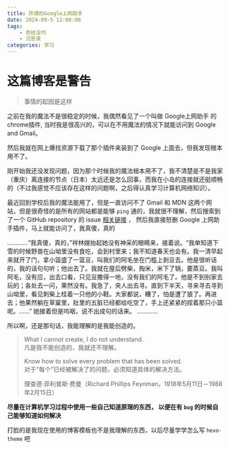 ```yaml
---
title: 所谓的Google上网助手
date: 2024-09-5 12:00:00
tags: 
    - 奇技淫巧
    - 沉思录
categories: 学习
---
```


# 这篇博客是警告
> 事情的起因是这样

之前在我的魔法不是很稳定的时候，我偶然看见了一个叫做 Google上网助手 的 chrome插件, 当时我是很高兴的，可以在不用魔法的情况下就能访问到 Google and Gmail。

然后我就在网上爆找资源下载了那个插件来装到了 Google 上面去，但我发现根本用不了。

刚开始我还没发现问题，因为那个时候我的魔法根本用不了，我不清楚是不是我家（重庆）离连接的节点（日本）太远还是怎么回事，而我在小岛的连接就还挺顺畅的（不过我感觉不应该存在这样的问题啊，之后得认真学习计算机网络知识）。

最近回到学校后我的魔法能用了，但是一直访问不了 Gmail 和 MDN 这两个网站，但是很奇怪的是所有的网站都是能够 `ping` 通的，我就很不理解，然后搜索到了一个 GitHub repository 的 issue [相关链接](https://github.com/shadowsocks/shadowsocks-windows/issues/2906) ， 然后我直接怒删 Google 上网助手插件，马上就能访问了，我真傻，真的

…………“我真傻，真的，”祥林嫂抬起她没有神采的眼睛来，接着说。“我单知道下雪的时候野兽在山坳里没有食吃，会到村里来；我不知道春天也会有。我一清早起来就开了门，拿小篮盛了一篮豆，叫我们的阿毛坐在门槛上剥豆去。他是很听话的，我的话句句听；他出去了。我就在屋后劈柴，掏米，米下了锅，要蒸豆。我叫阿毛，没有应，出去口看，只见豆撒得一地，没有我们的阿毛了。他是不到别家去玩的；各处去一问，果然没有。我急了，央人出去寻。直到下半天，寻来寻去寻到山坳里，看见刺柴上桂着一只他的小鞋。大家都说，糟了，怕是遭了狼了。再进去；他果然躺在草窠里，肚里的五脏已经都给吃空了，手上还紧紧的捏着那只小篮呢。……” 她接着但是呜咽，说不出成句的话来。 …………

所以啊，还是那句话，我能理解的是我能创造的。

> What I cannot create, I do not understand.<br>
凡是我不能创造的，我就还不理解。
>
> Know how to solve every problem that has been solved. <br>
对于“每个”已经被解决了的问题，必须知道具体的解决方法。
> 
> 理查德·菲利普斯·费曼（Richard Phillips Feynman，1918年5月11日－1988年2月15日）

**尽量在计算机学习过程中使用一些自己知道原理的东西， 以便在有 `bug` 的时候自己能够知道如何解决**

打脸的是我现在使用的博客模板也不是我理解的东西，以后尽量学学怎么写 `hexo-theme` 吧